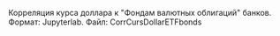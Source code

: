 Корреляция курса доллара к "Фондам валютных облигаций" банков.
Формат: Jupyterlab.
Файл: CorrCursDollarETFbonds

